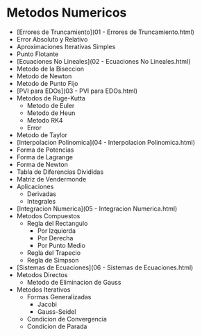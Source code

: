 # Metodos Numericos

-  [Errores de Truncamiento](01 - Errores de Truncamiento.html) 
  - Error Absoluto y Relativo
  - Aproximaciones Iterativas Simples
  - Punto Flotante
-   [Ecuaciones No Lineales](02 - Ecuaciones No Lineales.html) 
  - Metodo de la Biseccion
  - Metodo de Newton
  - Metodo de Punto Fijo
-   [PVI para EDOs](03 - PVI para EDOs.html) 
  - Metodos de Ruge-Kutta
    - Metodo de Euler
    - Metodo de Heun
    - Metodo RK4
    - Error
  - Metodo de Taylor
-   [Interpolacion Polinomica](04 - Interpolacion Polinomica.html) 
  - Forma de Potencias
  - Forma de Lagrange
  - Forma de Newton
  - Tabla de Diferencias Divididas
  - Matriz de Vendermonde
  - Aplicaciones
    - Derivadas
    - Integrales
-   [Integracion Numerica](05 - Integracion Numerica.html) 
  - Metodos Compuestos
    - Regla del Rectangulo
      - Por Izquierda
      - Por Derecha
      - Por Punto Medio
    - Regla del Trapecio
    - Regla de Simpson
-   [Sistemas de Ecuaciones](06 - Sistemas de Ecuaciones.html) 
  - Metodos Directos
    - Metodo de Eliminacion de Gauss
  - Metodos Iterativos
    - Formas Generalizadas
      - Jacobi
      - Gauss-Seidel
    - Condicion de Convergencia
    - Condicion de Parada

 